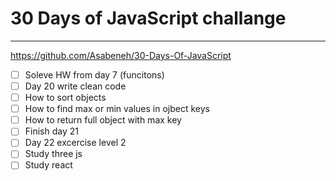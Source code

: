 # 30 Days of JavaScript challange
---
https://github.com/Asabeneh/30-Days-Of-JavaScript

- [ ] Soleve HW from day 7 (funcitons)
- [ ] Day 20 write clean code
- [ ] How to sort objects
- [ ] How to find max or min values in ojbect keys
- [ ] How to return full object with max key
- [ ] Finish day 21
- [ ] Day 22 excercise level 2
- [ ] Study three js
- [ ] Study react